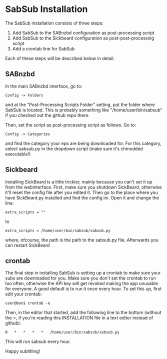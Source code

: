 SabSub Installation
===================

The SabSub installation consists of three steps:

1. Add SabSub to the SABnzbd configuration as post-processing script
2. Add SabSub to the Sickbeard configuration as post-post-processing script
3. Add a crontab line for SabSub

Each of these steps will be described below in detail.

SABnzbd
-------
In the main SABnzbd interface, go to:

```
Config -> Folders
```

and at the "Post-Processing Scripts Folder" setting, put the folder where SabSub
is located. This is probably something like "/home/user/bin/sabsub" if you
checked out the github repo there.

Then, set the script as post-processing script as follows. Go to:

```
Config -> Categories
```

and find the category your eps are being downloaded for. For this category,
select sabsub.py in the dropdown script (make sure it's chmodded
executable!)

Sickbeard
---------
Installing SickBeard is a little trickier, mainly because you can't set it up
from the webinterface. First, make sure you shutdown SickBeard, otherwise it'll
reset the config file after you edited it. Then go to the place where you have
SickBeard.py installed and
find the config.ini. Open it and change the line:

```
extra_scripts = ""
```

to

```
extra_scripts = /home/user/bin/sabsub/sabsub.py
```

where, ofcourse, the path is the path to the sabsub.py file. Afterwards you can
restart SickBeard

crontab
-------
The final step in installing SabSub is setting up a crontab to make sure your subs are downloaded for you. Make sure you don't set the crontab to run too often, otherwise the API key will get revoked making the app unusable for everyone. A good default is to run it once every hour. To set this up, first edit your crontab:

```
user@box$ crontab -e
```

Then, in the editor that started, add the following line to the bottom (without the >, if you're reading this INSTALLATION file in a text editor instead of github):

```
0   *   *   *   *   /home/user/bin/sabsub/sabsub.py
```

This will run sabsub every hour.

Happy subtitling!
